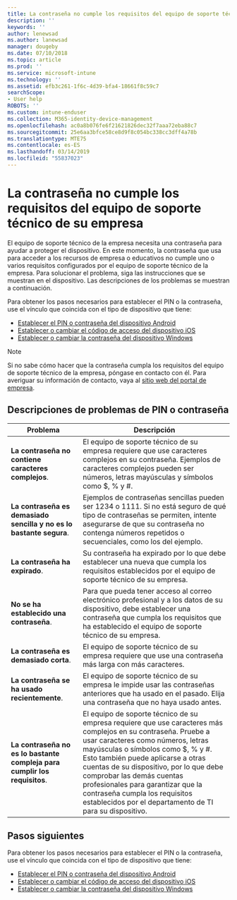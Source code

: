 ```yaml
---
title: La contraseña no cumple los requisitos del equipo de soporte técnico de su empresa | Microsoft Docs
description: ''
keywords: ''
author: lenewsad
ms.author: lanewsad
manager: dougeby
ms.date: 07/10/2018
ms.topic: article
ms.prod: ''
ms.service: microsoft-intune
ms.technology: ''
ms.assetid: efb3c261-1f6c-4d39-bfa4-18661f8c59c7
searchScope:
- User help
ROBOTS: ''
ms.custom: intune-enduser
ms.collection: M365-identity-device-management
ms.openlocfilehash: ac0a8b076fe6f21621826dec32f7aaa72eba88c7
ms.sourcegitcommit: 25e6aa3bfce58ce8d9f8c054bc338cc3dff4a78b
ms.translationtype: MTE75
ms.contentlocale: es-ES
ms.lasthandoff: 03/14/2019
ms.locfileid: "55837023"
---
```

# <a name="your-password-does-not-meet-your-company-supports-requirements"></a>La contraseña no cumple los requisitos del equipo de soporte técnico de su empresa

El equipo de soporte técnico de la empresa necesita una contraseña para ayudar a proteger el dispositivo. En este momento, la contraseña que usa para acceder a los recursos de empresa o educativos no cumple uno o varios requisitos configurados por el equipo de soporte técnico de la empresa. Para solucionar el problema, siga las instrucciones que se muestran en el dispositivo. Las descripciones de los problemas se muestran a continuación.

Para obtener los pasos necesarios para establecer el PIN o la contraseña, use el vínculo que coincida con el tipo de dispositivo que tiene:

- [Establecer el PIN o contraseña del dispositivo Android](set-your-pin-or-password-android.md)
- [Establecer o cambiar el código de acceso del dispositivo iOS](set-or-change-your-passcode-ios.md)
- [Establecer o cambiar la contraseña del dispositivo Windows](set-or-change-your-password-windows.md)

> [!NOTE]
> Si no sabe cómo hacer que la contraseña cumpla los requisitos del equipo de soporte técnico de la empresa, póngase en contacto con él. Para averiguar su información de contacto, vaya al [sitio web del portal de empresa](https://go.microsoft.com/fwlink/?linkid=2010980).

## <a name="pin-or-password-issue-descriptions"></a>Descripciones de problemas de PIN o contraseña

| **Problema** | **Descripción** |
|-----------------------------------------------------|------------------------------------------------------------------------------------------------------------------------------------------------------------------------------------------------------------------------------------------------------------------------------------------------------------------------------------------------------------|
| **La contraseña no contiene caracteres complejos**. | El equipo de soporte técnico de su empresa requiere que use caracteres complejos en su contraseña. Ejemplos de caracteres complejos pueden ser números, letras mayúsculas y símbolos como $, % y #. |
| **La contraseña es demasiado sencilla y no es lo bastante segura**. | Ejemplos de contraseñas sencillas pueden ser 1234 o 1111. Si no está seguro de qué tipo de contraseñas se permiten, intente asegurarse de que su contraseña no contenga números repetidos o secuenciales, como los del ejemplo. |
| **La contraseña ha expirado**. | Su contraseña ha expirado por lo que debe establecer una nueva que cumpla los requisitos establecidos por el equipo de soporte técnico de su empresa. |
| **No se ha establecido una contraseña**. | Para que pueda tener acceso al correo electrónico profesional y a los datos de su dispositivo, debe establecer una contraseña que cumpla los requisitos que ha establecido el equipo de soporte técnico de su empresa. |
| **La contraseña es demasiado corta**. | El equipo de soporte técnico de su empresa requiere que use una contraseña más larga con más caracteres. |
| **La contraseña se ha usado recientemente**. | El equipo de soporte técnico de su empresa le impide usar las contraseñas anteriores que ha usado en el pasado. Elija una contraseña que no haya usado antes. |
| **La contraseña no es lo bastante compleja para cumplir los requisitos**. | El equipo de soporte técnico de su empresa requiere que use caracteres más complejos en su contraseña. Pruebe a usar caracteres como números, letras mayúsculas o símbolos como $, % y #. Esto también puede aplicarse a otras cuentas de su dispositivo, por lo que debe comprobar las demás cuentas profesionales para garantizar que la contraseña cumpla los requisitos establecidos por el departamento de TI para su dispositivo. |

## <a name="next-steps"></a>Pasos siguientes

Para obtener los pasos necesarios para establecer el PIN o la contraseña, use el vínculo que coincida con el tipo de dispositivo que tiene:

- [Establecer el PIN o contraseña del dispositivo Android](set-your-pin-or-password-android.md)
- [Establecer o cambiar el código de acceso del dispositivo iOS](set-or-change-your-passcode-ios.md)
- [Establecer o cambiar la contraseña del dispositivo Windows](set-or-change-your-password-windows.md)

